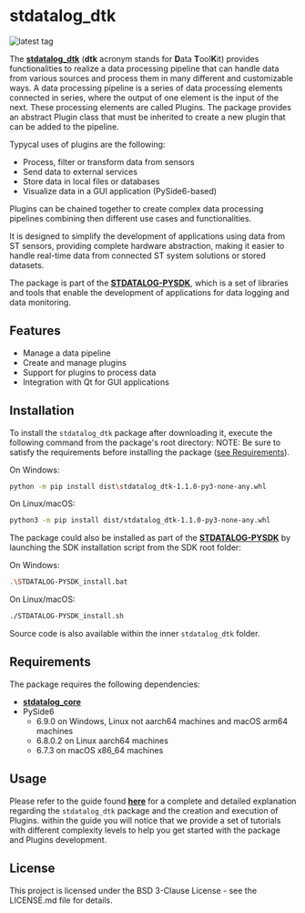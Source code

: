 # stdatalog_dtk

![latest tag](https://img.shields.io/github/v/tag/STMicroelectronics/stdatalog_dtk.svg?color=brightgreen)

The **[stdatalog_dtk](https://github.com/STMicroelectronics/stdatalog_dtk)** (**dtk** acronym stands for **D**ata **T**ool**K**it) provides functionalities to realize a data processing pipeline that can handle data from various sources and process them in many different and customizable ways.
A data processing pipeline is a series of data processing elements connected in series, where the output of one element is the input of the next. These processing elements are called Plugins. The package provides an abstract Plugin class that must be inherited to create a new plugin that can be added to the pipeline.

Typycal uses of plugins are the following:
- Process, filter or transform data from sensors
- Send data to external services
- Store data in local files or databases
- Visualize data in a GUI application (PySide6-based)

Plugins can be chained together to create complex data processing pipelines combining then different use cases and functionalities.

It is designed to simplify the development of applications using data from ST sensors, providing complete hardware abstraction, making it easier to handle real-time data from connected ST system solutions or stored datasets.

The package is part of the **[STDATALOG-PYSDK](https://github.com/STMicroelectronics/stdatalog-pysdk)**, which is a set of libraries and tools that enable the development of applications for data logging and data monitoring.

## Features

- Manage a data pipeline
- Create and manage plugins
- Support for plugins to process data
- Integration with Qt for GUI applications

## Installation

To install the `stdatalog_dtk` package after downloading it, execute the following command from the package's root directory:
NOTE: Be sure to satisfy the requirements before installing the package ([see Requirements](#requirements)).

On Windows:
```sh
python -m pip install dist\stdatalog_dtk-1.1.0-py3-none-any.whl
```

On Linux/macOS:
```sh
python3 -m pip install dist/stdatalog_dtk-1.1.0-py3-none-any.whl
```

The package could also be installed as part of the **[STDATALOG-PYSDK](https://github.com/STMicroelectronics/stdatalog-pysdk)** by launching the SDK installation script from the SDK root folder:

On Windows:
```sh
.\STDATALOG-PYSDK_install.bat
```

On Linux/macOS:
```sh
./STDATALOG-PYSDK_install.sh
```

Source code is also available within the inner `stdatalog_dtk` folder.

## Requirements
The package requires the following dependencies:

- **[stdatalog_core](https://github.com/STMicroelectronics/stdatalog_core)**
- PySide6
	- 6.9.0 on Windows, Linux not aarch64 machines and macOS arm64 machines
	- 6.8.0.2 on Linux aarch64 machines
	- 6.7.3 on macOS x86_64 machines

## Usage
Please refer to the guide found **[here](https://htmlpreview.github.io/?https://raw.githubusercontent.com/STMicroelectronics/stdatalog_examples/refs/heads/main/dtk_plugins/documentation/doc.html)** for a complete and detailed explanation regarding the `stdatalog_dtk` package and the creation and execution of Plugins.
within the guide you will notice that we provide a set of tutorials with different complexity levels to help you get started with the package and Plugins development.

## License
This project is licensed under the BSD 3-Clause License - see the LICENSE.md file for details.